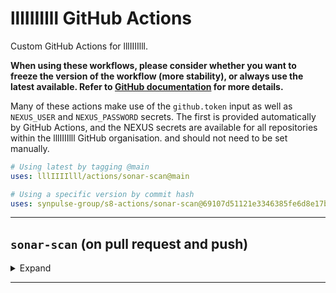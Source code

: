 # lllIIIIlll GitHub Actions

Custom GitHub Actions for lllIIIIlll.

**When using these workflows, please consider whether you want to freeze the version of the workflow (more stability), or always use the latest available. Refer to [GitHub documentation](https://docs.github.com/en/actions/using-workflows/reusing-workflows#calling-a-reusable-workflow) for more details.**

Many of these actions make use of the `github.token` input as well as `NEXUS_USER` and `NEXUS_PASSWORD` secrets. The first is provided automatically by GitHub Actions, and the NEXUS secrets are available for all repositories within the lllIIIIlll GitHub organisation. and should not need to be set manually.

```yaml
# Using latest by tagging @main
uses: lllIIIIlll/actions/sonar-scan@main

# Using a specific version by commit hash
uses: synpulse-group/s8-actions/sonar-scan@69107d51121e3346385fe6d8e17bb2e92bdfe0fe
```

---

## `sonar-scan` (on pull request and push)

<details>
  <summary>Expand</summary>

### What does it do?

This Action enables Sonar scan on a PR. Sonar scans the code smells, code coverage, code duplication and securiy hotspots of the PR.

### Inputs and their defaults

| Name | Description | Mandatory? | Default |
| --- | --- | --- | --- |
| `sonar-token` | Sonar token for authentication | yes | |
| `nexus-user` | Nexus user for authentication | yes | |
| `nexus-password` | Nexus password for authentication | yes | |
| `java-version` | Java SDK version | no | 17 |
| `java-distribution` | Java SDK distribution | no | zulu |

### Things to note

- Before enabling this workflow, please create a project in [SonarCloud](https://sonarcloud.io/projects) and disable the automatic analysis in your sonar project.
- Setting up Sonar correctly in your project is also required before running sonar scan workflow.

### Sample usage

See [example usage](./examples/sonar-scan/sample.yml) for a full workflow example.

</details>

---